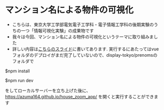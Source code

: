 # マンション名による物件の可視化
- こちらは、東京大学工学部電気電子工学科・電子情報工学科の後期実験のうちの一つ「情報可視化実験」の成果物です
- 我々は今回、マンション名による物件の可視化というテーマに取り組みました
- 詳しい内容は[こちらのスライド](https://docs.google.com/presentation/d/1D0X0Ym1QLPbpNdgIIWHR1lD8Q9XEntYB4WJB8-fG3BU/edit?usp=sharing)に書いてあります. 
実行するにあたってはvueフォルダのデプロイがまだ完了していないので、display-tokyo/prenomsのフォルダで 


$npm install 


$npm run dev


をしてローカルサーバーを立ち上げた後に、
https://azuma164.github.io/house_zoom_app/ を開くと実行することができます
